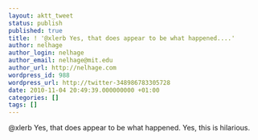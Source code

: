 ```yaml
---
layout: aktt_tweet
status: publish
published: true
title: ! '@xlerb Yes, that does appear to be what happened....'
author: nelhage
author_login: nelhage
author_email: nelhage@mit.edu
author_url: http://nelhage.com
wordpress_id: 988
wordpress_url: http://twitter-348986783305728
date: 2010-11-04 20:49:39.000000000 +01:00
categories: []
tags: []
---
```

@xlerb Yes, that does appear to be what happened. Yes, this is hilarious.
